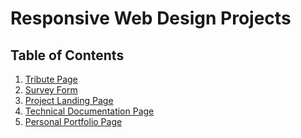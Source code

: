 # Responsive Web Design Projects

## Table of Contents

1. [Tribute Page]()
2. [Survey Form](../Survey%20Form)
3. [Project Landing Page]()
4. [Technical Documentation Page]()
5. [Personal Portfolio Page]()
